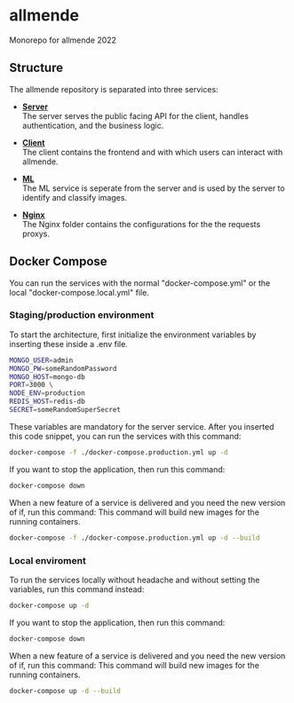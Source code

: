 # allmende

Monorepo for allmende 2022

## Structure

The allmende repository is separated into three services:

<ul>
<li>

**[Server](/server)**<br>
The server serves the public facing API for the client, handles authentication, and the business logic.

</li>
<li>

**[Client](/client)**<br>
The client contains the frontend and with which users can interact with allmende.

</li>
<li>

**[ML](/ml)**<br>
The ML service is seperate from the server and is used by the server to identify and classify images.

</li>

<li>

**[Nginx](/nginx)**<br>
The Nginx folder contains the configurations for the the requests proxys.
</li>

</ul>

## Docker Compose
You can run the services with the normal "docker-compose.yml" or the local "docker-compose.local.yml" file.

### Staging/production environment
To start the architecture, first initialize the environment variables by inserting these inside a .env file.
```bash
MONGO_USER=admin
MONGO_PW=someRandomPassword
MONGO_HOST=mongo-db 
PORT=3000 \
NODE_ENV=production
REDIS_HOST=redis-db
SECRET=someRandomSuperSecret
```
These variables are mandatory for the server service. After you inserted this code snippet, you can run the services with this command:
```bash
docker-compose -f ./docker-compose.production.yml up -d
```
If you want to stop the application, then run this command:
```bash
docker-compose down
```
When a new feature of a service is delivered and you need the new version of if, run this command:
This command will build new images for the running containers.
```bash
docker-compose -f ./docker-compose.production.yml up -d --build
```

### Local enviroment
To run the services locally without headache and without setting the variables, run this command instead:
```bash
docker-compose up -d
```
If you want to stop the application, then run this command:
```bash
docker-compose down
```
When a new feature of a service is delivered and you need the new version of if, run this command:
This command will build new images for the running containers.
```bash
docker-compose up -d --build
```